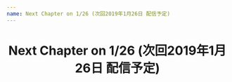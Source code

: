 ```yaml
---
name: Next Chapter on 1/26 (次回2019年1月26日 配信予定)
---
```

<h1 style="text-align: center">Next Chapter on 1/26 (次回2019年1月26日 配信予定)</h1>